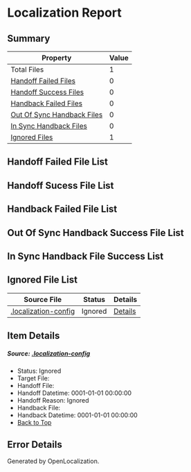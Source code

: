 # <a name='report-top'></a> Localization Report

## Summary
 Property | Value 
 -------- | ----- 
 Total Files | 1
[ Handoff Failed Files ](#handoff-failed-list)| 0
[ Handoff Success Files ](#handoff-success-list)| 0
[ Handback Failed Files ](#handback-failed-list)| 0
[ Out Of Sync Handback Files ](#outofsync-handback-success-list)| 0
[ In Sync Handback Files ](#insync-handback-success-list)| 0
[ Ignored Files ](#ignored-list)| 1

## <a name='handoff-failed-list'></a> Handoff Failed File List

## <a name='handoff-success-list'></a> Handoff Sucess File List

## <a name='handback-failed-list'></a> Handback Failed File List

## <a name='outofsync-handback-success-list'></a> Out Of Sync Handback Success File List

## <a name='insync-handback-success-list'></a> In Sync Handback File Success List

## <a name='ignored-list'></a> Ignored File List
 Source File | Status | Details 
 ----------- | ------ | ------- 
 [.localization-config](https://github.com/OpenLocalizationTest/oltest/blob/f61f94b011038e39a968fbefa71c5e601656f1fb/.localization-config) | Ignored | [Details](#1b1b1cababca9a843d46cac6cc08988e221902dd0)

## Item Details
##### <a name='1b1b1cababca9a843d46cac6cc08988e221902dd0'></a> Source: [.localization-config](https://github.com/OpenLocalizationTest/oltest/blob/f61f94b011038e39a968fbefa71c5e601656f1fb/.localization-config)
* Status: Ignored
* Target File: 
* Handoff File: 
* Handoff Datetime: 0001-01-01 00:00:00
* Handoff Reason: Ignored
* Handback File: 
* Handback Datetime: 0001-01-01 00:00:00
* [Back to Top](#report-top)


## Error Details

Generated by OpenLocalization.
